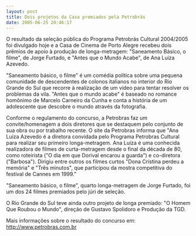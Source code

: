 ```yaml
---
layout: post
title: Dois projetos da Casa premiados pela Petrobrás
date: 2005-06-25 20:46:17
---
```

O resultado da seleção pública do Programa Petrobrás Cultural 2004/2005 foi divulgado hoje e a Casa de Cinema de Porto Alegre recebeu dois prêmios de apoio à produção de longa-metragem: "Saneamento Básico, o filme", de Jorge Furtado, e "Antes que o Mundo Acabe", de Ana Luiza Azevedo.

"Saneamento básico, o filme" é um comédia política sobre uma pequena comunidade de descendentes de colonos italianos no interior do Rio Grande do Sul que recorre à realização de um vídeo para tentar resolver os problemas da vila. "Antes que o mundo acabe" é baseado no romance homônimo de Marcelo Carneiro da Cunha e conta a história de um adolescente que descobre o mundo através da fotografia.

Conforme o regulamento do concurso, a Petrobras faz um convite/homenagem a dois diretores que se destaquem pelo conjunto de sua obra ou por trabalho recente. O site da Petrobras informa que "Ana Luiza Azevedo é a diretora convidada pelo Programa Petrobras Cultural para realizar seu primeiro longa-metragem. Ana Luiza é uma conhecida realizadora de filmes de curta-metragem desde o final da década de 80, como roteirista ("O dia em que Dorival encarou a guarda") e co-diretora ("Barbosa"). Dirigiu entre outros os filmes curtos "Dona Cristina perdeu a memória" e "Três minutos", que participou da mostra competitiva do festival de Cannes em 1999."

"Saneamento básico, o filme", quarto longa-metragem de Jorge Furtado, foi um dos 24 filmes premiados pelo júri de seleção.

O Rio Grande do Sul teve ainda outro projeto de longa premiado: "O Homem Que Roubou o Mundo", direção de Gustavo Spolidoro e Produção da TGD.

Mais informações sobre o resultado do concurso em:
<http://www.petrobras.com.br>